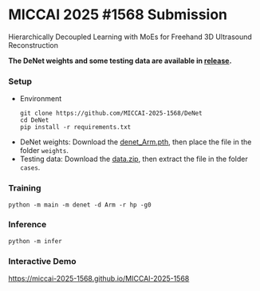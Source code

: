 # MICCAI 2025 #1568 Submission

Hierarchically Decoupled Learning with MoEs for Freehand 3D Ultrasound Reconstruction

**The DeNet weights and some testing data are available in [release](https://github.com/MICCAI-2025-1568/DeNet/releases).**

### Setup
- Environment
    ```shell
    git clone https://github.com/MICCAI-2025-1568/DeNet
    cd DeNet
    pip install -r requirements.txt
    ```
- DeNet weights: Download the [denet_Arm.pth](https://github.com/MICCAI-2025-1568/DeNet/releases/download/Weights-and-Data/denet_Arm.pth), then place the file in the folder `weights`.
- Testing data: Download the [data.zip](https://github.com/MICCAI-2025-1568/DeNet/releases/download/Weights-and-Data/data.zip), then extract the file in the folder `cases`.

### Training
```shell
python -m main -m denet -d Arm -r hp -g0
```

### Inference
```shell
python -m infer
```

### Interactive Demo
https://miccai-2025-1568.github.io/MICCAI-2025-1568